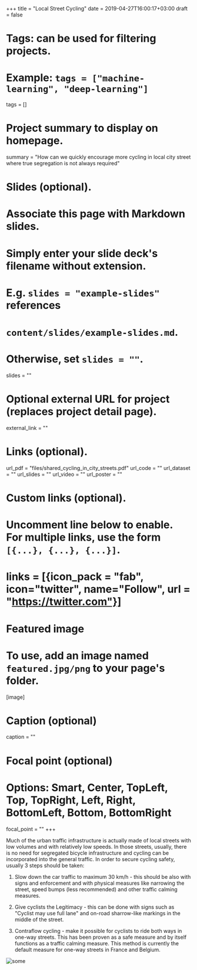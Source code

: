 +++
title = "Local Street Cycling"
date = 2019-04-27T16:00:17+03:00
draft = false

# Tags: can be used for filtering projects.
# Example: `tags = ["machine-learning", "deep-learning"]`
tags = []

# Project summary to display on homepage.
summary = "How can we quickly encourage more cycling in local city street where true segregation is not always required"

# Slides (optional).
#   Associate this page with Markdown slides.
#   Simply enter your slide deck's filename without extension.
#   E.g. `slides = "example-slides"` references
#   `content/slides/example-slides.md`.
#   Otherwise, set `slides = ""`.
slides = ""

# Optional external URL for project (replaces project detail page).
external_link = ""

# Links (optional).
url_pdf = "files/shared_cycling_in_city_streets.pdf"
url_code = ""
url_dataset = ""
url_slides = ""
url_video = ""
url_poster = ""

# Custom links (optional).
#   Uncomment line below to enable. For multiple links, use the form `[{...}, {...}, {...}]`.
# links = [{icon_pack = "fab", icon="twitter", name="Follow", url = "https://twitter.com"}]

# Featured image
# To use, add an image named `featured.jpg/png` to your page's folder.
[image]
  # Caption (optional)
  caption = ""

  # Focal point (optional)
  # Options: Smart, Center, TopLeft, Top, TopRight, Left, Right, BottomLeft, Bottom, BottomRight
  focal_point = ""
+++

Much of the urban traffic infrastructure is actually made of local streets with low volumes and with relatively low speeds. In those streets, usually, there is no need for segregated bicycle infrastructure and cycling can be incorporated into the general traffic. In order to secure cycling safety, usually 3 steps should be taken:

1. Slow down the car traffic to maximum 30 km/h - this should be also with signs and enforcement and with physical measures like narrowing the street, speed bumps (less recommended) and other traffic calming measures.

2. Give cyclists the Legitimacy - this can be done with signs such as "Cyclist may use full lane" and on-road sharrow-like markings in the middle of the street.

3. Contraflow cycling - make it possible for cyclists to ride both ways in one-way streets. This has been proven as a safe measure and by itself functions as a traffic calming measure. This method is currently the default measure for one-way streets in France and Belgium.

![some](/img/featured.jpg)
